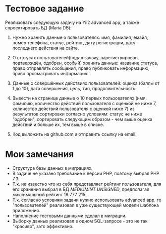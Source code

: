 # Тестовое задание #
Реализовать следующую задачу на Yii2 advanced app, а также спроектировать БД (Maria DB):

1) Нужно хранить данные о пользователях: имя, фамилия, емайл, номер телефона,
статус, рейтинг, дату регистрации, дату последнего действия на сайте.
2) О статусах пользователей(подал заявку, зарегистрирован, подтверждён,
одобрен, особый) хранить данные: название статуса, право отправлять сообщения,
право публиковать информацию, право просматривать информацию.
3) Данные о совершённых действиях пользователей: оценка (баллы от 1 до 10),
дата совершения, цель, тип, продолжительность. 

4) Вывести на странице данные о 10 первых пользователях (имя, фамилию,
количество действий пользователя с оценкой не ниже 7, количество действий
пользователя с оценкой ниже 7) из результатов сортировки согласно условиям:
статус не ниже "одобрен", сортировать следующим образом - чем выше оценка действий
и больше их, тем выше в списке.
5) Код выложить на github.com и отправить ссылку на email.

# Мои замечания # 
- Структура базы данных в миграциях.
- В задаче не указано требование к версии PHP, поэтому выбрал PHP 7.3.
- Т.к. не известно что из себя представляет рейтинг пользователя, для его хранения выбрал в БД _MEDIUMINT UNSIGNED_, предполагая максимальный рейтинг 16 777 215.
- Т.к. согласно условиям задачи нужно использовать advanced app, то "пользователей" реализовал в уже существующей модели шаблона приложения.
- Наполнение тестовыми данными сделал в миграции.
- Выборку данных реализовал в одном SQL-запросе - это не так "красиво", зато эффективно.
